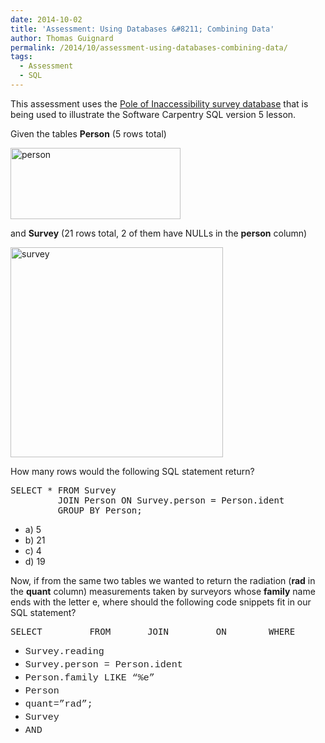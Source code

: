 ```yaml
---
date: 2014-10-02
title: 'Assessment: Using Databases &#8211; Combining Data'
author: Thomas Guignard
permalink: /2014/10/assessment-using-databases-combining-data/
tags:
  - Assessment
  - SQL
---
```

This assessment uses the [Pole of Inaccessibility survey database][1] that is being used to illustrate the Software Carpentry SQL version 5 lesson.

Given the tables **Person** (5 rows total)

[<img class="alignnone size-full wp-image-9204" alt="person" src="http://teaching.software-carpentry.org/wp-content/uploads/2014/10/person.png" width="272" height="114" />][2]

and **Survey** (21 rows total, 2 of them have NULLs in the **person** column)

[<img class="alignnone size-full wp-image-9205" alt="survey" src="http://teaching.software-carpentry.org/wp-content/uploads/2014/10/survey.png" width="340" height="336" />][3]

How many rows would the following SQL statement return?

<pre>SELECT * FROM Survey
         JOIN Person ON Survey.person = Person.ident
         GROUP BY Person;</pre>

*   a) 5
*   b) 21
*   c) 4
*   d) 19

Now, if from the same two tables we wanted to return the radiation (**rad** in the **quant** column) measurements taken by surveyors whose **family** name ends with the letter e, where should the following code snippets fit in our SQL statement?

<pre>SELECT _______ FROM _____ JOIN _______ ON ______ WHERE _________</pre>

*   <span style="color: #222222; font-family: 'Courier 10 Pitch', Courier, monospace; font-size: 15px; line-height: 21px;">Survey.reading</span>
*   <span style="color: #222222; font-family: 'Courier 10 Pitch', Courier, monospace; font-size: 15px; line-height: 21px;">Survey.person = Person.ident</span>
*   <span style="color: #222222; font-family: 'Courier 10 Pitch', Courier, monospace; font-size: 15px; line-height: 21px;">Person.family LIKE &#8220;%e&#8221;</span>
*   <span style="color: #222222; font-family: 'Courier 10 Pitch', Courier, monospace; font-size: 15px; line-height: 21px;">Person</span>
*   <span style="color: #222222; font-family: 'Courier 10 Pitch', Courier, monospace; font-size: 15px; line-height: 21px;">quant=&#8221;rad&#8221;;</span>
*   <span style="color: #222222; font-family: 'Courier 10 Pitch', Courier, monospace; font-size: 15px; line-height: 21px;">Survey</span>
*   <span style="color: #222222; font-family: 'Courier 10 Pitch', Courier, monospace; font-size: 15px; line-height: 21px;">AND</span>

 [1]: https://github.com/swcarpentry/bc/blob/gh-pages/novice/sql/gen-survey-database.sql
 [2]: http://teaching.software-carpentry.org/wp-content/uploads/2014/10/person.png
 [3]: http://teaching.software-carpentry.org/wp-content/uploads/2014/10/survey.png
